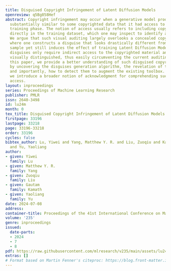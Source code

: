 ```yaml
---
title: Disguised Copyright Infringement of Latent Diffusion Models
openreview: q5Bg858Hef
abstract: Copyright infringement may occur when a generative model produces samples
  substantially similar to some copyrighted data that it had access to during the
  training phase. The notion of access usually refers to including copyrighted samples
  directly in the training dataset, which one may inspect to identify an infringement.
  We argue that such visual auditing largely overlooks a concealed copyright infringement,
  where one constructs a disguise that looks drastically different from the copyrighted
  sample yet still induces the effect of training Latent Diffusion Models on it. Such
  disguises only require indirect access to the copyrighted material and cannot be
  visually distinguished, thus easily circumventing the current auditing tools. In
  this paper, we provide a better understanding of such disguised copyright infringement
  by uncovering the disguises generation algorithm, the revelation of the disguises,
  and importantly, how to detect them to augment the existing toolbox. Additionally,
  we introduce a broader notion of acknowledgment for comprehending such indirect
  access.
layout: inproceedings
series: Proceedings of Machine Learning Research
publisher: PMLR
issn: 2640-3498
id: lu24m
month: 0
tex_title: Disguised Copyright Infringement of Latent Diffusion Models
firstpage: 33196
lastpage: 33218
page: 33196-33218
order: 33196
cycles: false
bibtex_author: Lu, Yiwei and Yang, Matthew Y. R. and Liu, Zuoqiu and Kamath, Gautam
  and Yu, Yaoliang
author:
- given: Yiwei
  family: Lu
- given: Matthew Y. R.
  family: Yang
- given: Zuoqiu
  family: Liu
- given: Gautam
  family: Kamath
- given: Yaoliang
  family: Yu
date: 2024-07-08
address:
container-title: Proceedings of the 41st International Conference on Machine Learning
volume: '235'
genre: inproceedings
issued:
  date-parts:
  - 2024
  - 7
  - 8
pdf: https://raw.githubusercontent.com/mlresearch/v235/main/assets/lu24m/lu24m.pdf
extras: []
# Format based on Martin Fenner's citeproc: https://blog.front-matter.io/posts/citeproc-yaml-for-bibliographies/
---
```

